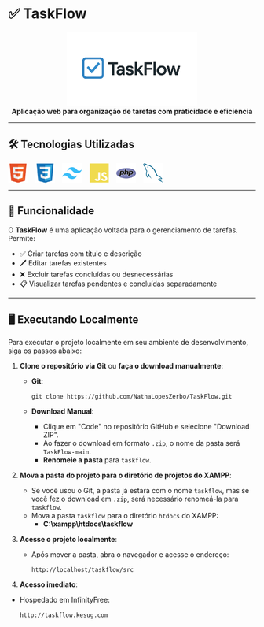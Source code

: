 # ✅ TaskFlow

<div align="center">
  <img src="./src/img/taskflow-readme.png" alt="TaskFlow Logo" height="150"/>
</div>

<div align="center">
  <strong>Aplicação web para organização de tarefas com praticidade e eficiência</strong>
</div>

---

## 🛠️ Tecnologias Utilizadas

<div align="center" style="display: flex; gap: 15px; flex-wrap: wrap;">
  <img src="https://raw.githubusercontent.com/devicons/devicon/master/icons/html5/html5-original.svg" alt="HTML" height="40" width="40">
  <img src="https://raw.githubusercontent.com/devicons/devicon/master/icons/css3/css3-original.svg" alt="CSS" height="40" width="40">
  <img src="https://raw.githubusercontent.com/devicons/devicon/master/icons/tailwindcss/tailwindcss-original.svg" alt="Tailwind" height="40" width="40">
  <img src="https://raw.githubusercontent.com/devicons/devicon/master/icons/javascript/javascript-plain.svg" alt="JavaScript" height="40" width="40">
  <img src="https://raw.githubusercontent.com/devicons/devicon/master/icons/php/php-original.svg" alt="PHP" height="40" width="40">
  <img src="https://raw.githubusercontent.com/devicons/devicon/master/icons/mysql/mysql-original.svg" alt="MySQL" height="40" width="40">
</div>

---

## 🚀 Funcionalidade

O **TaskFlow** é uma aplicação voltada para o gerenciamento de tarefas. Permite:
- ✅ Criar tarefas com título e descrição
- 🖊️ Editar tarefas existentes
- ❌ Excluir tarefas concluídas ou desnecessárias
- 📋 Visualizar tarefas pendentes e concluídas separadamente

---

## 🖥️ Executando Localmente

Para executar o projeto localmente em seu ambiente de desenvolvimento, siga os passos abaixo:

1. **Clone o repositório via Git** ou **faça o download manualmente**:
   
   - **Git**:
     ```
     git clone https://github.com/NathaLopesZerbo/TaskFlow.git
     ```

   - **Download Manual**:
     - Clique em "Code" no repositório GitHub e selecione "Download ZIP".
     - Ao fazer o download em formato `.zip`, o nome da pasta será `TaskFlow-main`.
     - **Renomeie a pasta** para `taskflow`.

2. **Mova a pasta do projeto para o diretório de projetos do XAMPP**:
   - Se você usou o Git, a pasta já estará com o nome `taskflow`, mas se você fez o download em `.zip`, será necessário renomeá-la para `taskflow`.
   - Mova a pasta `taskflow` para o diretório `htdocs` do XAMPP:
     - **C:\xampp\htdocs\taskflow**

3. **Acesse o projeto localmente**:
   - Após mover a pasta, abra o navegador e acesse o endereço:
     ```
     http://localhost/taskflow/src
     ```

  4. **Acesso imediato**:
   - Hospedado em InfinityFree:
     ```
     http://taskflow.kesug.com 
     ```


  




